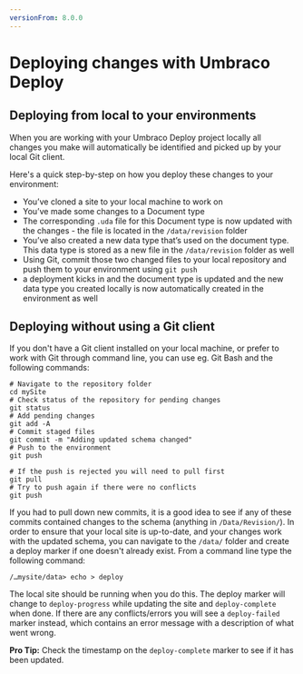```yaml
---
versionFrom: 8.0.0
---
```


# Deploying changes with Umbraco Deploy

## Deploying from local to your environments

When you are working with your Umbraco Deploy project locally all changes you make will automatically be identified and picked up by your local Git client.

Here's a quick step-by-step on how you deploy these changes to your environment:

- You’ve cloned a site to your local machine to work on
- You’ve made some changes to a Document type
- The corresponding `.uda` file for this Document type is now updated with the changes - the file is located in the `/data/revision` folder
- You’ve also created a new data type that’s used on the document type. This data type is stored as a new file in the `/data/revision` folder as well
- Using Git, commit those two changed files to your local repository and push them to your environment using `git push`
- a deployment kicks in and the document type is updated and the new data type you created locally is now automatically created in the environment as well

## Deploying without using a Git client

If you don't have a Git client installed on your local machine, or prefer to work with Git through command line, you can use eg. Git Bash and the following commands:

    # Navigate to the repository folder
    cd mySite
    # Check status of the repository for pending changes
    git status
    # Add pending changes
    git add -A
    # Commit staged files
    git commit -m "Adding updated schema changed"
    # Push to the environment
    git push

    # If the push is rejected you will need to pull first
    git pull
    # Try to push again if there were no conflicts
    git push

If you had to pull down new commits, it is a good idea to see if any of these commits contained changes to the schema (anything in `/Data/Revision/`). In order to ensure that your local site is up-to-date, and your changes work with the updated schema, you can navigate to the `/data/` folder and create a deploy marker if one doesn't already exist. From a command line type the following command:

`/…mysite/data> echo > deploy`

The local site should be running when you do this. The deploy marker will change to `deploy-progress` while updating the site and `deploy-complete` when done. If there are any conflicts/errors you will see a `deploy-failed` marker instead, which contains an error message with a description of what went wrong.

**Pro Tip:** Check the timestamp on the `deploy-complete` marker to see if it has been updated.
